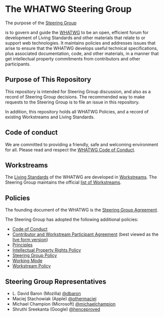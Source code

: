 # The WHATWG Steering Group

The purpose of the [Steering Group](./SG%20Agreement.md#def-steering-group) 

is to govern and guide the [WHATWG](https://whatwg.org) to be an open, efficient forum for
development of Living Standards and other materials that relate to or support web technologies.  It
maintains policies and addresses issues that arise to ensure that the WHATWG develops useful
technical specifications, plus associated documentation, code, and other materials, in a manner that
get intellectual property commitments from contributors and other participants.


## Purpose of This Repository

This repository is intended for Steering Group discussion, and also as a record of Steering Group
decisions. The recommended way to make requests to the Steering Group is to file an issue in this
repository.

In addition, this repository holds all WHATWG Policies, and a record of existing Workstreams and
Living Standards.


## Code of conduct

We are committed to providing a friendly, safe and welcoming environment for all. Please read and
respect the [WHATWG Code of Conduct](https://whatwg.org/code-of-conduct).


## Workstreams

The [Living Standards](./Workstream%20Policy.md#def-living-standards) of the WHATWG are developed in
[Workstreams](./Workstream%20Policy.md#def-workstream). The Steering Group maintains the official
[list of Workstreams](./Workstreams.md).


## Policies

The founding document of the WHATWG is the [Steering Group Agreement](./SG%20Agreement.md).

The Steering Group has adopted the following additional policies:

* [Code of Conduct](./code-of-conduct)
* [Contributor and Workstream Participant Agreement](./agreement.hbs) (best viewed as the [live form version](https://participate.whatwg.org/agreement))
* [Principles](./Principles.md)
* [Intellectual Property Rights Policy](./IPR%20Policy.md)
* [Steering Group Policy](./SG%20Policy.md)
* [Working Mode](./working-mode)
* [Workstream Policy](./Workstream%20Policy.md)


## Steering Group Representatives

* L. David Baron (Mozilla) [@dbaron](https://github.com/dbaron)
* Maciej Stachowiak (Apple) [@othermaciej](https://github.com/othermaciej)
* Michael Champion (Microsoft) [@michaelchampion](https://github.com/michaelchampion)
* Shruthi Sreekanta (Google) [@henceproved](https://github.com/henceproved)
